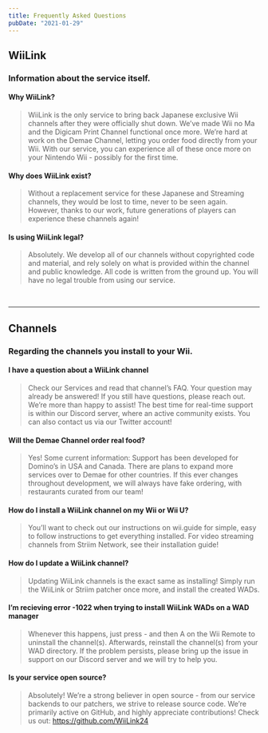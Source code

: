 ```yaml
---
title: Frequently Asked Questions
pubDate: "2021-01-29"
---
```


## WiiLink
### Information about the service itself.

#### Why WiiLink?

   > WiiLink is the only service to bring back Japanese exclusive Wii channels after they were officially shut down.
        We’ve made Wii no Ma and the Digicam Print Channel functional once more.
        We’re hard at work on the Demae Channel, letting you order food directly from your Wii.
    With our service, you can experience all of these once more on your Nintendo Wii - possibly for the first time.

#### Why does WiiLink exist?

   > Without a replacement service for these Japanese and Streaming channels, they would be lost to time, never to be seen again. However, thanks to our work, future generations of players can experience these channels again!

#### Is using WiiLink legal?

   > Absolutely. We develop all of our channels without copyrighted code and material, and rely solely on what is provided within the channel and public knowledge. All code is written from the ground up. You will have no legal trouble from using our service.

</br>

___

## Channels

### Regarding the channels you install to your Wii.

#### I have a question about a WiiLink channel

   >  Check our Services and read that channel’s FAQ. Your question may already be answered!
    If you still have questions, please reach out. We’re more than happy to assist!
        The best time for real-time support is within our Discord server, where an active community exists.
        You can also contact us via our Twitter account!

#### Will the Demae Channel order real food?

   > Yes! Some current information:
        Support has been developed for Domino’s in USA and Canada.
        There are plans to expand more services over to Demae for other countries.
    If this ever changes throughout development, we will always have fake ordering, with restaurants curated from our team!

#### How do I install a WiiLink channel on my Wii or Wii U?

   > You’ll want to check out our instructions on wii.guide for simple, easy to follow instructions to get everything installed.
    For video streaming channels from Striim Network, see their installation guide!

#### How do I update a WiiLink channel?

   > Updating WiiLink channels is the exact same as installing! Simply run the WiiLink or Striim patcher once more, and install the created WADs.

#### I’m recieving error -1022 when trying to install WiiLink WADs on a WAD manager

   > Whenever this happens, just press - and then A on the Wii Remote to uninstall the channel(s). Afterwards, reinstall the channel(s) from your WAD directory.
    If the problem persists, please bring up the issue in support on our Discord server and we will try to help you.

#### Is your service open source?

   > Absolutely! We’re a strong believer in open source - from our service backends to our patchers, we strive to release source code.
    We’re primarily active on GitHub, and highly appreciate contributions! Check us out: https://github.com/WiiLink24

